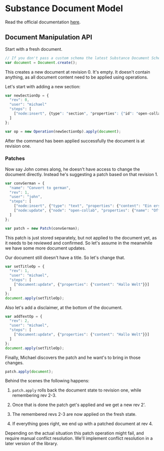 # Substance Document Model

Read the official documentation [here](http://interior.substance.io/modules/document.html).

## Document Manipulation API

Start with a fresh document.

```js
// If you don't pass a custom schema the latest Substance Document Schema is used
var document = Document.create();
```

This creates a new document at revision 0. It's empty. It doesn't contain anything, as all document content need to be applied using operations.

Let's start with adding a new section:

```js
var newSectionOp = {
  "rev": 0,
  "user": "michael"
  "steps": [
    ["node:insert", {type": "section", "properties": {"id": "open-collab", name": "Open Collaboration"}}]
  ]
};

var op = new Operation(newSectionOp).apply(document);

```

After the command has been applied successfully the document is at revision one.

### Patches

Now say John comes along, he doesn't have access to change the document directly. Instead he's suggesting a patch based on that revision 1.

```js
var convGerman = {
  "name": "Convert to german",
  "rev": 1,
  "user": "john",
  "steps": [
  	["node:insert", {"type": "text", "properties": {"content": "Ein erster Paragraph."}}],
    ["node:update", {"node": "open-collab", "properties": {"name": "Offene Kollaboration"}}]
  ]
};

var patch = new Patch(convGerman);
```

This patch is just stored separately, but not applied to the document yet, as it needs to be reviewed and confirmed. So let's assume in the meanwhile we have some more document updates.

Our document still doesn't have a title. So let's change that.

```js
var setTitleOp = {
  "rev": 1,
  "user": "michael",
  "steps": [
    ["document:update", {"properties": {"content": "Hallo Welt"}}]
  ]
};
document.apply(setTitleOp);
```

Also let's add a disclaimer, at the bottom of the document.

```js
var addTextOp = {
  "rev": 2,
  "user": "michael",
  "steps": [
    ["document:update", {"properties": {"content": "Hallo Welt"}}]
  ]
};
document.apply(setTitleOp);
```

Finally, Michael discovers the patch and he want's to bring in those changes.

```js
patch.apply(document);
```

Behind the scenes the following happens:

1. `patch.apply` rolls back the document state to revision one, while remembering rev 2-3.

2. Once that is done the patch get's applied and we get a new rev 2'.

3. The remembered revs 2-3 are now applied on the fresh state.

4. If everything goes right, we end up with a patched document at rev 4.

Depending on the actual situation this patch operation might fail, and require manual conflict resolution. We'll implement conflict resolution in a later version of the library.

